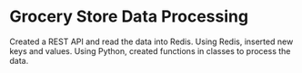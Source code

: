 ﻿# Grocery Store Data Processing
Created a REST API and read the data into Redis. Using Redis, inserted new keys and values. Using Python, created functions in classes to process the data.
